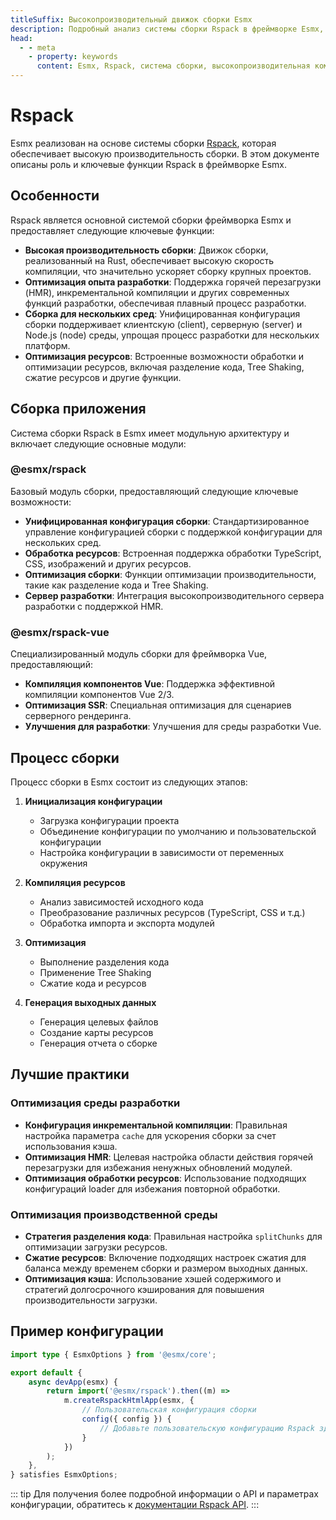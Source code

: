 ```yaml
---
titleSuffix: Высокопроизводительный движок сборки Esmx
description: Подробный анализ системы сборки Rspack в фреймворке Esmx, включая высокопроизводительную компиляцию, сборку для нескольких сред, оптимизацию ресурсов и другие ключевые функции, которые помогают разработчикам создавать эффективные и надежные современные веб-приложения.
head:
  - - meta
    - property: keywords
      content: Esmx, Rspack, система сборки, высокопроизводительная компиляция, горячая перезагрузка, сборка для нескольких сред, Tree Shaking, разделение кода, SSR, оптимизация ресурсов, эффективность разработки, инструменты сборки
---
```


# Rspack

Esmx реализован на основе системы сборки [Rspack](https://rspack.dev/), которая обеспечивает высокую производительность сборки. В этом документе описаны роль и ключевые функции Rspack в фреймворке Esmx.

## Особенности

Rspack является основной системой сборки фреймворка Esmx и предоставляет следующие ключевые функции:

- **Высокая производительность сборки**: Движок сборки, реализованный на Rust, обеспечивает высокую скорость компиляции, что значительно ускоряет сборку крупных проектов.
- **Оптимизация опыта разработки**: Поддержка горячей перезагрузки (HMR), инкрементальной компиляции и других современных функций разработки, обеспечивая плавный процесс разработки.
- **Сборка для нескольких сред**: Унифицированная конфигурация сборки поддерживает клиентскую (client), серверную (server) и Node.js (node) среды, упрощая процесс разработки для нескольких платформ.
- **Оптимизация ресурсов**: Встроенные возможности обработки и оптимизации ресурсов, включая разделение кода, Tree Shaking, сжатие ресурсов и другие функции.

## Сборка приложения

Система сборки Rspack в Esmx имеет модульную архитектуру и включает следующие основные модули:

### @esmx/rspack

Базовый модуль сборки, предоставляющий следующие ключевые возможности:

- **Унифицированная конфигурация сборки**: Стандартизированное управление конфигурацией сборки с поддержкой конфигурации для нескольких сред.
- **Обработка ресурсов**: Встроенная поддержка обработки TypeScript, CSS, изображений и других ресурсов.
- **Оптимизация сборки**: Функции оптимизации производительности, такие как разделение кода и Tree Shaking.
- **Сервер разработки**: Интеграция высокопроизводительного сервера разработки с поддержкой HMR.

### @esmx/rspack-vue

Специализированный модуль сборки для фреймворка Vue, предоставляющий:

- **Компиляция компонентов Vue**: Поддержка эффективной компиляции компонентов Vue 2/3.
- **Оптимизация SSR**: Специальная оптимизация для сценариев серверного рендеринга.
- **Улучшения для разработки**: Улучшения для среды разработки Vue.

## Процесс сборки

Процесс сборки в Esmx состоит из следующих этапов:

1. **Инициализация конфигурации**
   - Загрузка конфигурации проекта
   - Объединение конфигурации по умолчанию и пользовательской конфигурации
   - Настройка конфигурации в зависимости от переменных окружения

2. **Компиляция ресурсов**
   - Анализ зависимостей исходного кода
   - Преобразование различных ресурсов (TypeScript, CSS и т.д.)
   - Обработка импорта и экспорта модулей

3. **Оптимизация**
   - Выполнение разделения кода
   - Применение Tree Shaking
   - Сжатие кода и ресурсов

4. **Генерация выходных данных**
   - Генерация целевых файлов
   - Создание карты ресурсов
   - Генерация отчета о сборке

## Лучшие практики

### Оптимизация среды разработки

- **Конфигурация инкрементальной компиляции**: Правильная настройка параметра `cache` для ускорения сборки за счет использования кэша.
- **Оптимизация HMR**: Целевая настройка области действия горячей перезагрузки для избежания ненужных обновлений модулей.
- **Оптимизация обработки ресурсов**: Использование подходящих конфигураций loader для избежания повторной обработки.

### Оптимизация производственной среды

- **Стратегия разделения кода**: Правильная настройка `splitChunks` для оптимизации загрузки ресурсов.
- **Сжатие ресурсов**: Включение подходящих настроек сжатия для баланса между временем сборки и размером выходных данных.
- **Оптимизация кэша**: Использование хэшей содержимого и стратегий долгосрочного кэширования для повышения производительности загрузки.

## Пример конфигурации

```ts title="src/entry.node.ts"
import type { EsmxOptions } from '@esmx/core';

export default {
    async devApp(esmx) {
        return import('@esmx/rspack').then((m) =>
            m.createRspackHtmlApp(esmx, {
                // Пользовательская конфигурация сборки
                config({ config }) {
                    // Добавьте пользовательскую конфигурацию Rspack здесь
                }
            })
        );
    },
} satisfies EsmxOptions;
```

::: tip
Для получения более подробной информации о API и параметрах конфигурации, обратитесь к [документации Rspack API](/api/app/rspack.html).
:::